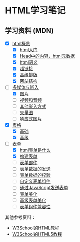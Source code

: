 # HTML学习笔记

## 学习资料 (MDN)
- [x] [html概览](https://developer.mozilla.org/zh-CN/docs/Learn/HTML/Introduction_to_HTML)
  - [x] [html入门](https://developer.mozilla.org/zh-CN/docs/Learn/Getting_started_with_the_web/HTML_basics) 
  - [x] [Head中的内容，html元数据](https://developer.mozilla.org/zh-CN/docs/Learn/HTML/Introduction_to_HTML/The_head_metadata_in_HTML)
  - [x] [html语义](https://developer.mozilla.org/zh-CN/docs/Learn/HTML/Introduction_to_HTML/HTML_text_fundamentals)
  - [x] [超链接](https://developer.mozilla.org/zh-CN/docs/Learn/HTML/Introduction_to_HTML/Creating_hyperlinks)
  - [x] [高级排版](https://developer.mozilla.org/zh-CN/docs/Learn/HTML/Introduction_to_HTML/Advanced_text_formatting)
  - [x] [网站结构](https://developer.mozilla.org/zh-CN/docs/learn/HTML/Introduction_to_HTML/%E6%96%87%E4%BB%B6%E5%92%8C%E7%BD%91%E7%AB%99%E7%BB%93%E6%9E%84)
- [ ] [多媒体与嵌入](https://developer.mozilla.org/zh-CN/docs/Learn/HTML/Multimedia_and_embedding)
  - [x] [图片](https://developer.mozilla.org/zh-CN/docs/Learn/HTML/Multimedia_and_embedding/Images_in_HTML)
  - [ ] [视频和音频](https://developer.mozilla.org/zh-CN/docs/Learn/HTML/Multimedia_and_embedding/Video_and_audio_content)
  - [ ] [其他嵌入方式](https://developer.mozilla.org/zh-CN/docs/Learn/HTML/Multimedia_and_embedding/%E5%85%B6%E4%BB%96%E5%B5%8C%E5%85%A5%E6%8A%80%E6%9C%AF)
  - [ ] [矢量图](https://developer.mozilla.org/zh-CN/docs/Learn/HTML/Multimedia_and_embedding/Adding_vector_graphics_to_the_Web)
  - [ ] [响应式图片](https://developer.mozilla.org/zh-CN/docs/Learn/HTML/Multimedia_and_embedding/Responsive_images)
- [x] [表格](https://developer.mozilla.org/zh-CN/docs/Learn/HTML/Tables)
  - [x] [基础](https://developer.mozilla.org/zh-CN/docs/Learn/HTML/Tables/Basics)
  - [x] [高级](https://developer.mozilla.org/zh-CN/docs/Learn/HTML/Tables/Advanced)
- [ ] [表单](https://developer.mozilla.org/zh-CN/docs/Learn/HTML/Forms)
  - [x] [html表单是什么](https://developer.mozilla.org/zh-CN/docs/Learn/HTML/Forms/Your_first_HTML_form)
  - [x] [构建表单](https://developer.mozilla.org/zh-CN/docs/Learn/HTML/Forms/How_to_structure_an_HTML_form)
  - [ ] [表单部件](https://developer.mozilla.org/zh-CN/docs/Learn/HTML/Forms/The_native_form_widgets)
  - [ ] [表单数据的发送](https://developer.mozilla.org/zh-CN/docs/Learn/HTML/Forms/Sending_and_retrieving_form_data)
  - [ ] [表单数据的校验](https://developer.mozilla.org/zh-CN/docs/Learn/HTML/Forms/Data_form_validation)
  - [ ] [自定义表单组件](https://developer.mozilla.org/zh-CN/docs/Learn/HTML/Forms/How_to_build_custom_form_widgets)
  - [ ] [通过JavaScript发送表单](https://developer.mozilla.org/zh-CN/docs/Learn/HTML/Forms/Sending_forms_through_JavaScript)
  - [ ] [表单美化](https://developer.mozilla.org/zh-CN/docs/Learn/HTML/Forms/Styling_HTML_forms)
  - [ ] [高级表单美化](https://developer.mozilla.org/zh-CN/docs/Learn/HTML/Forms/Advanced_styling_for_HTML_forms)
  - [ ] [表单组件兼容性](https://developer.mozilla.org/zh-CN/docs/Learn/HTML/Forms/Property_compatibility_table_for_form_widgets)

其他参考资料：
- [W3School的HTML教程](http://www.w3school.com.cn/html/index.asp)
- [W3School的HTML5教程](http://www.w3school.com.cn/html5/index.asp)






